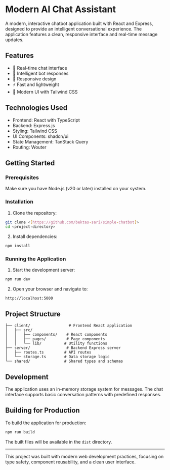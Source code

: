 # Modern AI Chat Assistant

A modern, interactive chatbot application built with React and Express, designed to provide an intelligent conversational experience. The application features a clean, responsive interface and real-time message updates.

## Features

- 💬 Real-time chat interface
- 🤖 Intelligent bot responses
- 📱 Responsive design
- ⚡ Fast and lightweight
- 🎨 Modern UI with Tailwind CSS

## Technologies Used

- Frontend: React with TypeScript
- Backend: Express.js
- Styling: Tailwind CSS
- UI Components: shadcn/ui
- State Management: TanStack Query
- Routing: Wouter

## Getting Started

### Prerequisites

Make sure you have Node.js (v20 or later) installed on your system.

### Installation

1. Clone the repository:
```bash
git clone <[https://github.com/bektas-sari/simple-chatbot]>
cd <project-directory>
```

2. Install dependencies:
```bash
npm install
```

### Running the Application

1. Start the development server:
```bash
npm run dev
```

2. Open your browser and navigate to:
```
http://localhost:5000
```

## Project Structure

```
├── client/                 # Frontend React application
│   ├── src/
│   │   ├── components/    # React components
│   │   ├── pages/         # Page components
│   │   └── lib/          # Utility functions
├── server/                # Backend Express server
│   ├── routes.ts         # API routes
│   └── storage.ts        # Data storage logic
└── shared/               # Shared types and schemas
```

## Development

The application uses an in-memory storage system for messages. The chat interface supports basic conversation patterns with predefined responses.

## Building for Production

To build the application for production:

```bash
npm run build
```

The built files will be available in the `dist` directory.

---

This project was built with modern web development practices, focusing on type safety, component reusability, and a clean user interface.



